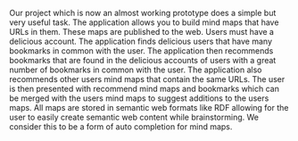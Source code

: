 Our project which is now an almost working prototype does a simple but very useful task. The application allows you to build mind maps that have URLs in them. These maps are published to the web. Users must have a delicious account. The application finds delicious users that have many bookmarks in common with the user. The application then recommends bookmarks that are found in the delicious accounts of users with a great number of bookmarks in common with the user. The application also recommends other users mind maps that contain the same URLs. The user is then presented with recommend mind maps and bookmarks which can be merged with the users mind maps to suggest additions to the users maps. All maps are stored in semantic web formats like RDF allowing for the user to easily create semantic web content while brainstorming. We consider this to be a form of auto completion for mind maps.